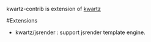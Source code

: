 kwartz-contrib is extension of [kwartz](http://www.kuwata-lab.com/kwartz/)

#Extensions

* kwartz/jsrender : support jsrender template engine.
